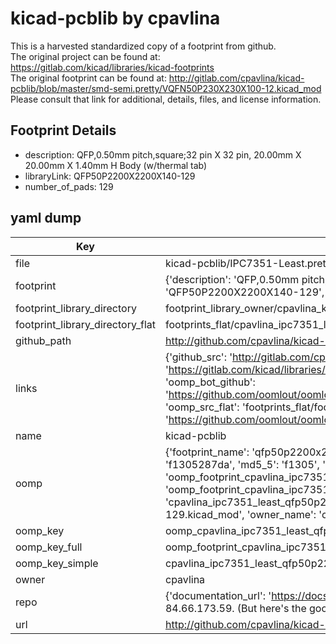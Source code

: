 # kicad-pcblib by cpavlina  
This is a harvested standardized copy of a footprint from github.  
The original project can be found at:  
https://gitlab.com/kicad/libraries/kicad-footprints  
The original footprint can be found at:
http://gitlab.com/cpavlina/kicad-pcblib/blob/master/smd-semi.pretty/VQFN50P230X230X100-12.kicad_mod
Please consult that link for additional, details, files, and license information.  
## Footprint Details
* description: QFP,0.50mm pitch,square;32 pin X 32 pin, 20.00mm X 20.00mm X 1.40mm H Body (w/thermal tab)  
* libraryLink: QFP50P2200X2200X140-129  
* number_of_pads: 129  
## yaml dump  
| Key | Value |  
| --- | --- |  
| file | kicad-pcblib/IPC7351-Least.pretty/QFP50P2200X2200X140-129.kicad_mod |  
| footprint | {'description': 'QFP,0.50mm pitch,square;32 pin X 32 pin, 20.00mm X 20.00mm X 1.40mm H Body (w/thermal tab)', 'libraryLink': 'QFP50P2200X2200X140-129', 'number_of_pads': 129} |  
| footprint_library_directory | footprint_library_owner/cpavlina_kicad-pcblib |  
| footprint_library_directory_flat | footprints_flat/cpavlina_ipc7351_least_qfp50p2200x2200x140_129/working |  
| github_path | http://github.com/cpavlina/kicad-pcblib/blob/master/IPC7351-Least.pretty/QFP50P2200X2200X140-129.kicad_mod |  
| links | {'github_src': 'http://gitlab.com/cpavlina/kicad-pcblib/blob/master/smd-semi.pretty/VQFN50P230X230X100-12.kicad_mod', 'github_src_repo': 'https://gitlab.com/kicad/libraries/kicad-footprints', 'oomp_bot': 'footprints/cpavlina_ipc7351_least_qfp50p2200x2200x140_129/working', 'oomp_bot_github': 'https://github.com/oomlout/oomlout_oomp_footprint_bot/tree/main/footprints/cpavlina_ipc7351_least_qfp50p2200x2200x140_129/working', 'oomp_src_flat': 'footprints_flat/footprints_flat/cpavlina_ipc7351_least_qfp50p2200x2200x140_129/working', 'oomp_src_flat_github': 'https://github.com/oomlout/oomlout_oomp_footprint_src/tree/main/footprints_flat/cpavlina_ipc7351_least_qfp50p2200x2200x140_129/working'} |  
| name | kicad-pcblib |  
| oomp | {'footprint_name': 'qfp50p2200x2200x140_129', 'library_name': 'ipc7351_least', 'md5': 'f1305287da6e1a4ea58f2d17737a1460', 'md5_10': 'f1305287da', 'md5_5': 'f1305', 'md5_6': 'f13052', 'oomp_key': 'oomp_cpavlina_ipc7351_least_qfp50p2200x2200x140_129', 'oomp_key_extra': 'oomp_footprint_cpavlina_ipc7351_least_qfp50p2200x2200x140_129', 'oomp_key_full': 'oomp_footprint_cpavlina_ipc7351_least_qfp50p2200x2200x140_129_f13052', 'oomp_key_simple': 'cpavlina_ipc7351_least_qfp50p2200x2200x140_129', 'original_filename': 'kicad-pcblib/IPC7351-Least.pretty/QFP50P2200X2200X140-129.kicad_mod', 'owner_name': 'cpavlina'} |  
| oomp_key | oomp_cpavlina_ipc7351_least_qfp50p2200x2200x140_129 |  
| oomp_key_full | oomp_footprint_cpavlina_ipc7351_least_qfp50p2200x2200x140_129 |  
| oomp_key_simple | cpavlina_ipc7351_least_qfp50p2200x2200x140_129 |  
| owner | cpavlina |  
| repo | {'documentation_url': 'https://docs.github.com/rest/overview/resources-in-the-rest-api#rate-limiting', 'message': "API rate limit exceeded for 84.66.173.59. (But here's the good news: Authenticated requests get a higher rate limit. Check out the documentation for more details.)"} |  
| url | http://github.com/cpavlina/kicad-pcblib |  

